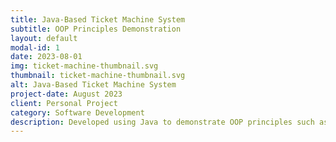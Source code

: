 ```yaml
---
title: Java-Based Ticket Machine System
subtitle: OOP Principles Demonstration
layout: default
modal-id: 1
date: 2023-08-01
img: ticket-machine-thumbnail.svg
thumbnail: ticket-machine-thumbnail.svg
alt: Java-Based Ticket Machine System
project-date: August 2023
client: Personal Project
category: Software Development
description: Developed using Java to demonstrate OOP principles such as inheritance, polymorphism, and encapsulation.
---
```

